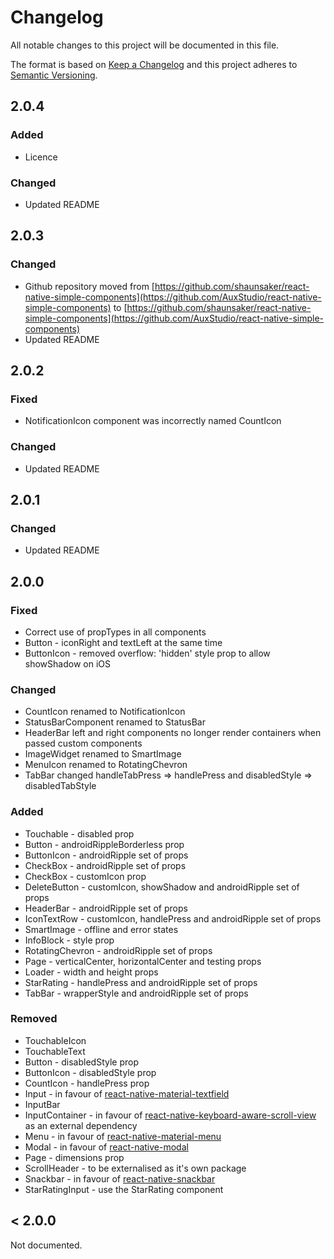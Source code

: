 # Changelog

All notable changes to this project will be documented in this file.

The format is based on [Keep a Changelog](http://keepachangelog.com/en/1.0.0/)
and this project adheres to [Semantic Versioning](http://semver.org/spec/v2.0.0.html).

## 2.0.4

### Added

* Licence

### Changed

* Updated README

## 2.0.3

### Changed

* Github repository moved from [https://github.com/shaunsaker/react-native-simple-components](https://github.com/AuxStudio/react-native-simple-components) to [https://github.com/shaunsaker/react-native-simple-components](https://github.com/AuxStudio/react-native-simple-components)
* Updated README

## 2.0.2

### Fixed

* NotificationIcon component was incorrectly named CountIcon

### Changed

* Updated README

## 2.0.1

### Changed

* Updated README

## 2.0.0

### Fixed

* Correct use of propTypes in all components
* Button - iconRight and textLeft at the same time
* ButtonIcon - removed overflow: 'hidden' style prop to allow showShadow on iOS

### Changed

* CountIcon renamed to NotificationIcon
* StatusBarComponent renamed to StatusBar
* HeaderBar left and right components no longer render containers when passed custom components
* ImageWidget renamed to SmartImage
* MenuIcon renamed to RotatingChevron
* TabBar changed handleTabPress => handlePress and disabledStyle => disabledTabStyle

### Added

* Touchable - disabled prop
* Button - androidRippleBorderless prop
* ButtonIcon - androidRipple set of props
* CheckBox - androidRipple set of props
* CheckBox - customIcon prop
* DeleteButton - customIcon, showShadow and androidRipple set of props
* HeaderBar - androidRipple set of props
* IconTextRow - customIcon, handlePress and androidRipple set of props
* SmartImage - offline and error states
* InfoBlock - style prop
* RotatingChevron - androidRipple set of props
* Page - verticalCenter, horizontalCenter and testing props
* Loader - width and height props
* StarRating - handlePress and androidRipple set of props
* TabBar - wrapperStyle and androidRipple set of props

### Removed

* TouchableIcon
* TouchableText
* Button - disabledStyle prop
* ButtonIcon - disabledStyle prop
* CountIcon - handlePress prop
* Input - in favour of [react-native-material-textfield](https://www.npmjs.com/package/react-native-material-textfield)
* InputBar
* InputContainer - in favour of [react-native-keyboard-aware-scroll-view](https://github.com/APSL/react-native-keyboard-aware-scroll-view) as an external dependency
* Menu - in favour of [react-native-material-menu](https://github.com/mxck/react-native-material-menu)
* Modal - in favour of [react-native-modal](https://github.com/react-native-community/react-native-modal)
* Page - dimensions prop
* ScrollHeader - to be externalised as it's own package
* Snackbar - in favour of [react-native-snackbar](https://github.com/cooperka/react-native-snackbar)
* StarRatingInput - use the StarRating component

## < 2.0.0

Not documented.
